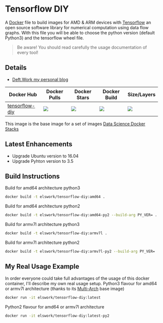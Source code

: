 # Tensorflow DIY

A [Docker](http://docker.com) file to build images for AMD & ARM devices with [Tensorflow](https://www.tensorflow.org/) an open source software library for numerical computation using data flow graphs.
With this file you will be able to choose the python version (default Python3) and the tensorflow wheel file.

> Be aware! You should read carefully the usage documentation of every tool!

## Details

- [Deft.Work my personal blog](http://deft.work/tensorflow_for_raspberry)

| Docker Hub | Docker Pulls | Docker Stars | Docker Build | Size/Layers |
| --- | --- | --- | --- | --- |
| [tensorflow-diy](https://hub.docker.com/r/elswork/tensorflow-diy "elswork/tensorflow-diy on Docker Hub") | [![](https://img.shields.io/docker/pulls/elswork/tensorflow-diy.svg)](https://hub.docker.com/r/elswork/tensorflow-diy "tensorflow-diy on Docker Hub") | [![](https://img.shields.io/docker/stars/elswork/tensorflow-diy.svg)](https://hub.docker.com/r/elswork/tensorflow-diy "tensorflow-diy on Docker Hub") | [![](https://img.shields.io/docker/build/elswork/tensorflow-diy.svg)](https://hub.docker.com/r/elswork/tensorflow-diy "tensorflow-diy on Docker Hub") | [![](https://images.microbadger.com/badges/image/elswork/tensorflow-diy.svg)](https://microbadger.com/images/elswork/tensorflow-diy "tensorflow-diy on microbadger.com") |

This image is the base image for a set of images [Data Science Docker Stacks](https://goo.gl/qvx7Vv)

## Latest Enhancements
- Upgrade Ubuntu version to 16.04
- Upgrade Pyhton version to 3.5

## Build Instructions

Build for amd64 architecture python3

```sh
docker build -t elswork/tensorflow-diy:amd64 .
```

Build for amd64 architecture python2

```sh
docker build -t elswork/tensorflow-diy:amd64-py2 --build-arg PY_VER= .
```

Build for armv7l architecture python3

```sh
docker build -t elswork/tensorflow-diy:armv7l .
```

Build for armv7l architecture python2

```sh
docker build -t elswork/tensorflow-diy:armv7l-py2 --build-arg PY_VER= .
```

## My Real Usage Example

In order everyone could take full advantages of the usage of this docker container, I'll describe my own real usage setup.
Python3 flavour for amd64 or armv7l architecture (thanks to its [Multi-Arch](https://blog.docker.com/2017/11/multi-arch-all-the-things/) base image)

```sh
docker run -it elswork/tensorflow-diy:latest
```

Python2 flavour for amd64 or armv7l architecture

```sh
docker run -it elswork/tensorflow-diy:latest-py2
```
